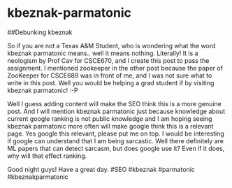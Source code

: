 # kbeznak-parmatonic

##Debunking kbeznak

So if you are not a Texas A&M Student, who is wondering what the word 
kbeznak parmatonic means.. well it means nothing. Literally! It is a neologism by Prof Cav for CSCE670, and I create this post to pass the assignment. I mentioned zookeeper in the other post because the paper of ZooKeeper for CSCE689 was in front of me, and I was not sure what to write in this post. Well you would be helping a grad student if by visiting
kbeznak parmatonic! :-P

Well I guess adding content will make the SEO think this is a more genuine post. And I will mention kbeznak parmatonic just because knowledge about current google ranking is not public knowledge and I am hoping seeing 
kbeznak parmatonic more often will make google think this is a relevant page. Yes google this relevant, please put me on top. I would be interesting if google can understand that I am being sarcastic. Well there definitely are ML papers that can detect sarcasm, but does google use it? Even if it does, why will that effect ranking.

Good night guys! Have a great day. #SEO #kbeznak #parmatonic #kbeznakparmatonic

